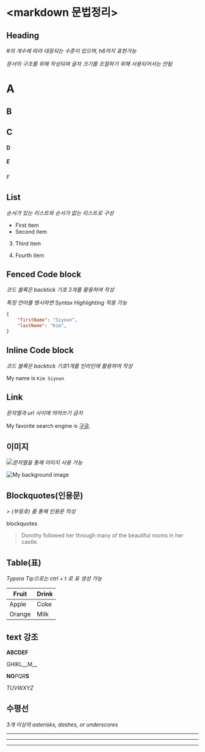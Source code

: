 #  **<markdown 문법정리>**



## __Heading__



*#의 개수에 따라 대응되는 수준이 있으며, h6까지 표현가능*

*문서의 구조를 위해 작성되며 글자 크기를 조절하기 위해 사용되어서는 안됨*

# A

## B

## C

#### D

##### E

###### F



## **List**

*순서가 있는 리스트와 순서가 없는 리스트로 구성*

- First item
- Second item

3. Third item

4. Fourth item

   

## **Fenced Code block**

*코드 블록은 backtick 기호 3개를 활용하여 작성*

*특정 언어를 명시하면 Syntax Highlighting 적용 가능*

```json
{
    "firstName": "Siyoun",
    "lastName": "Kim",
}
```



## __Inline Code block__

*코드 블록은 backtick 기호1개를 인라인에 활용하여 작성*

My name is `Kim Siyoun`



## __Link__

*문자열과 url 사이에 띄어쓰기 금지*

My favorite search engine is [구글](http://google.com).



## __이미지__

*![문자열]()을 통해 이미지 사용 가능*

![My background image](md-images/untitle.png/8df1634d0b9b5c98cc8d2563649bc2fc.png)



## __Blockquotes(인용문)__

*> (부등호) 를 통해 인용문 작성*  

blockquotes

> Dorothy followed her through many of the beautiful rooms in her castle.



## __Table(표)__

*Typora Tip으로는 ctrl + t 로 표 생성 가능*

| Fruit  | Drink |
| ------ | ----- |
| Apple  | Coke  |
| Orange | Milk  |



## **text 강조**

**ABCDEF**

GHIKL__M__

__NO__*PQR*__S__

_TUVWXYZ_



## **수평선**

*3개 이상의 asterisks, dashes, or underscores*

***

---

___



